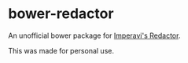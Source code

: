 bower-redactor
==============

An unofficial bower package for [Imperavi's Redactor](http://imperavi.com/redactor/).

This was made for personal use.
